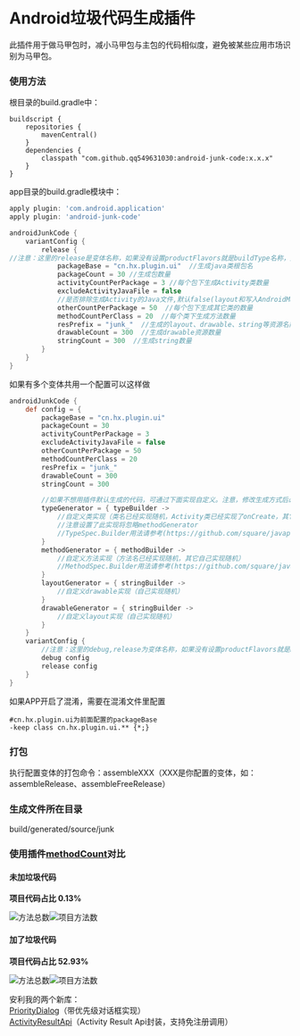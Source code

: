 # Android垃圾代码生成插件

此插件用于做马甲包时，减小马甲包与主包的代码相似度，避免被某些应用市场识别为马甲包。

### 使用方法

根目录的build.gradle中：

```
buildscript {
    repositories {
        mavenCentral()
    }
    dependencies {
        classpath "com.github.qq549631030:android-junk-code:x.x.x"
    }
}
```

app目录的build.gradle模块中：

```groovy
apply plugin: 'com.android.application'
apply plugin: 'android-junk-code'

androidJunkCode {
    variantConfig {
        release {
//注意：这里的release是变体名称，如果没有设置productFlavors就是buildType名称，如果有设置productFlavors就是flavor+buildType，例如（freeRelease、proRelease）
            packageBase = "cn.hx.plugin.ui"  //生成java类根包名
            packageCount = 30 //生成包数量
            activityCountPerPackage = 3 //每个包下生成Activity类数量
            excludeActivityJavaFile = false
            //是否排除生成Activity的Java文件,默认false(layout和写入AndroidManifest.xml还会执行)，主要用于处理类似神策全埋点编译过慢问题
            otherCountPerPackage = 50  //每个包下生成其它类的数量
            methodCountPerClass = 20  //每个类下生成方法数量
            resPrefix = "junk_"  //生成的layout、drawable、string等资源名前缀
            drawableCount = 300  //生成drawable资源数量
            stringCount = 300  //生成string数量
        }
    }
}
```

如果有多个变体共用一个配置可以这样做

```groovy
androidJunkCode {
    def config = {
        packageBase = "cn.hx.plugin.ui"
        packageCount = 30
        activityCountPerPackage = 3
        excludeActivityJavaFile = false
        otherCountPerPackage = 50
        methodCountPerClass = 20
        resPrefix = "junk_"
        drawableCount = 300
        stringCount = 300

        //如果不想用插件默认生成的代码，可通过下面实现自定义。注意，修改生成方式后必须先clean再build才生效
        typeGenerator = { typeBuilder ->
            //自定义类实现（类名已经实现随机，Activity类已经实现了onCreate，其它自己实现随机）
            //注意设置了此实现将忽略methodGenerator
            //TypeSpec.Builder用法请参考(https://github.com/square/javapoet)
        }
        methodGenerator = { methodBuilder ->
            //自定义方法实现（方法名已经实现随机，其它自己实现随机）
            //MethodSpec.Builder用法请参考(https://github.com/square/javapoet)
        }
        layoutGenerator = { stringBuilder ->
            //自定义drawable实现（自己实现随机）
        }
        drawableGenerator = { stringBuilder ->
            //自定义layout实现（自己实现随机）
        }
    }
    variantConfig {
        //注意：这里的debug,release为变体名称，如果没有设置productFlavors就是buildType名称，如果有设置productFlavors就是flavor+buildType，例如（freeRelease、proRelease）
        debug config
        release config
    }
}
```

如果APP开启了混淆，需要在混淆文件里配置

```
#cn.hx.plugin.ui为前面配置的packageBase
-keep class cn.hx.plugin.ui.** {*;}
```

### 打包

执行配置变体的打包命令：assembleXXX（XXX是你配置的变体，如：assembleRelease、assembleFreeRelease）

### 生成文件所在目录

build/generated/source/junk

### 使用插件[methodCount](https://github.com/KeepSafe/dexcount-gradle-plugin)对比

#### 未加垃圾代码

**项目代码占比 0.13%**

![方法总数](images/before_total.jpg)![项目方法数](images/before_project.jpg)

#### 加了垃圾代码

**项目代码占比 52.93%**

![方法总数](images/after_total.jpg)![项目方法数](images/after_project.jpg)

安利我的两个新库：  
[PriorityDialog](https://github.com/qq549631030/PriorityDialog)（带优先级对话框实现）  
[ActivityResultApi](https://github.com/qq549631030/ActivityResultApi)（Activity Result Api封装，支持免注册调用）
